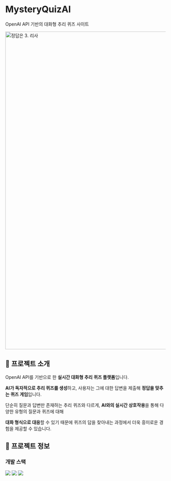 # MysteryQuizAI
OpenAI API 기반의 대화형 추리 퀴즈 사이트

<img alt="정답은 3. 리사" src="https://github.com/SD-PARK/mystery_quiz_ai/assets/97375357/0f45305c-e654-4fb5-9892-e49ddeeac141" width="1000"/>

## 🎉 프로젝트 소개
OpenAI API를 기반으로 한 **실시간 대화형 추리 퀴즈 플랫폼**입니다.

**AI가 독자적으로 추리 퀴즈를 생성**하고, 사용자는 그에 대한 답변을 제출해 **정답을 맞추는 퀴즈 게임**입니다.

단순히 질문과 답변만 존재하는 추리 퀴즈와 다르게, **AI와의 실시간 상호작용**을 통해 다양한 유형의 질문과 퀴즈에 대해

**대화 형식으로 대응**할 수 있기 때문에 퀴즈의 답을 찾아내는 과정에서 더욱 흥미로운 경험을 제공할 수 있습니다.

## 👀 프로젝트 정보
### 개발 스택
<img src ="https://img.shields.io/badge/NESTJS-E0234E.svg?&style=for-the-badge&logo=NestJS&logoColor=white"/> <img src ="https://img.shields.io/badge/EXPRESS-000000.svg?&style=for-the-badge&logo=Express&logoColor=white"/>  <img src ="https://img.shields.io/badge/OPENAI-412991.svg?&style=for-the-badge&logo=OpenAI&logoColor=white"/>
